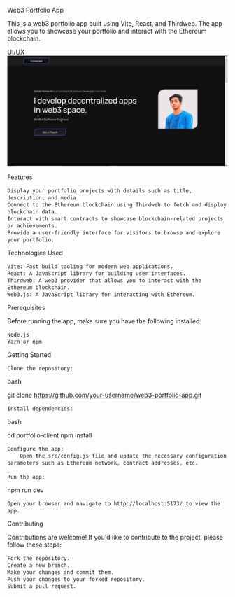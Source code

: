 Web3 Portfolio App

This is a web3 portfolio app built using Vite, React, and Thirdweb. The app allows you to showcase your portfolio and interact with the Ethereum blockchain.

UI/UX
![Portfolio](image.png)


Features

    Display your portfolio projects with details such as title, description, and media.
    Connect to the Ethereum blockchain using Thirdweb to fetch and display blockchain data.
    Interact with smart contracts to showcase blockchain-related projects or achievements.
    Provide a user-friendly interface for visitors to browse and explore your portfolio.

Technologies Used

    Vite: Fast build tooling for modern web applications.
    React: A JavaScript library for building user interfaces.
    Thirdweb: A web3 provider that allows you to interact with the Ethereum blockchain.
    Web3.js: A JavaScript library for interacting with Ethereum.

Prerequisites

Before running the app, make sure you have the following installed:

    Node.js
    Yarn or npm

Getting Started

    Clone the repository:

bash

git clone https://github.com/your-username/web3-portfolio-app.git

    Install dependencies:

bash

cd portfolio-client
npm install

    Configure the app:
        Open the src/config.js file and update the necessary configuration parameters such as Ethereum network, contract addresses, etc.

    Run the app:

npm run dev

    Open your browser and navigate to http://localhost:5173/ to view the app.

Contributing

Contributions are welcome! If you'd like to contribute to the project, please follow these steps:

    Fork the repository.
    Create a new branch.
    Make your changes and commit them.
    Push your changes to your forked repository.
    Submit a pull request.